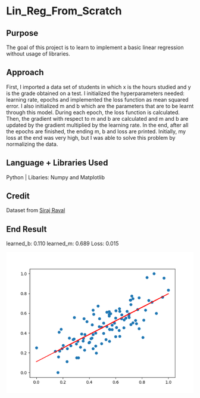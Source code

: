 # Lin_Reg_From_Scratch

## Purpose

The goal of this project is to learn to implement a basic linear regression without
usage of libraries.

## Approach

First, I imported a data set of students in which x is the hours studied and y is the
grade obtained on a test. I initialized the hyperparameters needed: learning rate,
epochs and implemented the loss function as mean squared error. I also initialized
m and b which are the parameters that are to be learnt through this model. During each epoch,
the loss function is calculated. Then, the gradient with respect to m and b are calculated
and m and b are updated by the gradient multiplied by the learning rate. In the end, after
all the epochs are finished, the ending m, b and loss are printed. Initially, my loss
at the end was very high, but I was able to solve this problem by normalizing the data.

## Language + Libraries Used

Python | Libaries: Numpy and Matplotlib

## Credit

Dataset from [Siraj Raval](https://github.com/llSourcell/linear_regression_live)

## End Result

learned_b: 0.110
learned_m: 0.689
Loss: 0.015

![Line of best fit](Figure_1.png)